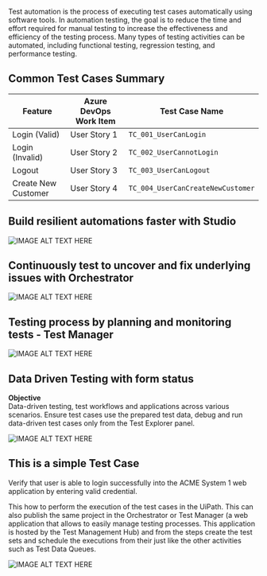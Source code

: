 Test automation is the process of executing test cases automatically using software tools. In automation testing, the goal is to reduce the time and effort required for manual testing to increase the effectiveness and efficiency of the testing process. Many types of testing activities can be automated, including functional testing, regression testing, and performance testing.

## Common Test Cases Summary

| Feature              | Azure DevOps Work Item | Test Case Name                          | 
|----------------------|------------------------|-----------------------------------------|
| Login (Valid)        | User Story 1           | `TC_001_UserCanLogin`                   | `/TestCases/AccountLogin/TC_001_UserCanLogin.xaml`     |
| Login (Invalid)      | User Story 2           | `TC_002_UserCannotLogin`                | `/TestCases/AccountLogin/TC_002_UserCannotLogin.xaml`  |
| Logout               | User Story 3           | `TC_003_UserCanLogout`                  | `/TestCases/AccountLogin/TC_003_UserCanLogout.xaml`    |
| Create New Customer  | User Story 4           | `TC_004_UserCanCreateNewCustomer`       | `/TestCases/Customers/TC_004_UserCanCreateNewCustomer.xaml` |

## Build resilient automations faster with Studio
![IMAGE ALT TEXT HERE](https://github.com/bacdillon/UiPath-Automation/blob/main/A%20Minimal%20Setup%20for%20Automation%20Testing/Animated%20image/sys_CRMApp_Testing_Alfred.gif)

## Continuously test to uncover and fix underlying issues with Orchestrator
![IMAGE ALT TEXT HERE](https://github.com/bacdillon/UiPath-Automation/blob/main/A%20Minimal%20Setup%20for%20Automation%20Testing/Animated%20image/Test%20Set%20in%20UiPath%20Orchestrator.gif)

## Testing process by planning and monitoring tests	- Test Manager
![IMAGE ALT TEXT HERE](https://github.com/bacdillon/UiPath-Automation/blob/main/Automation%20Testing/Animated%20image/Test%20all%20account%20login%20features%20(Test%20Manager).gif)

## Data Driven Testing with form status
**Objective** <br>
Data-driven testing, test workflows and applications across various scenarios. Ensure test cases use the prepared test data, debug and run data-driven test cases only from the Test Explorer panel. 

![IMAGE ALT TEXT HERE](https://github.com/bacdillon/UiPath-Automation/blob/main/Automation%20Testing/Animated%20image/Data-Driven-Testing-with-form-st.gif)

## This is a simple Test Case 
Verify that user is able to login successfully into the ACME System 1 web application by entering valid credential. 

This how to perform the execution of the test cases in the UiPath. This can also publish the same project in the Orchestrator or Test Manager (a web application that allows to easily manage testing processes. This application is hosted by the Test Management Hub) and from the steps create the test sets and schedule the executions from their just like the other activities such as Test Data Queues.

![IMAGE ALT TEXT HERE](https://github.com/bacdillon/UiPath-Automation/blob/main/Automation%20Testing/Animated%20image/Robot-16-ACME-System1Testing.gif)



